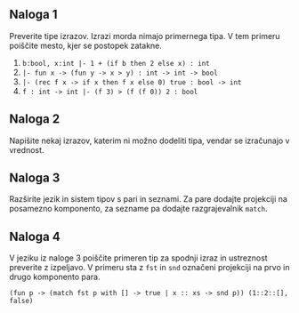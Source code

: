 ## Naloga 1

Preverite tipe izrazov. Izrazi morda nimajo primernega tipa. V tem primeru poiščite mesto, kjer se postopek zatakne.

  1. `b:bool, x:int |- 1 + (if b then 2 else x) : int`
  2. `|- fun x -> (fun y -> x > y) : int -> int -> bool`
  3. `|- (rec f x -> if x then f x else 0) true : bool -> int`
  4. `f : int -> int |- (f 3) > (f (f 0)) 2 : bool`

## Naloga 2

Napišite nekaj izrazov, katerim ni možno dodeliti tipa, vendar se izračunajo v vrednost.

## Naloga 3

Razširite jezik in sistem tipov s pari in seznami. Za pare dodajte projekciji na posamezno komponento, za sezname pa dodajte razgrajevalnik `match`.

## Naloga 4

V jeziku iz naloge 3 poiščite primeren tip za spodnji izraz in ustreznost preverite z izpeljavo. V primeru sta z `fst` in `snd` označeni projekciji na prvo in drugo komponento para.

``` (fun p -> (match fst p with [] -> true | x :: xs -> snd p)) (1::2::[], false) ```
